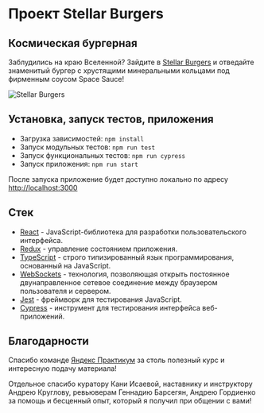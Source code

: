 # Проект Stellar Burgers

## Космическая бургерная

Заблудились на краю Вселенной? Зайдите в [Stellar Burgers](https://zakusov.github.io/react-burger/) и отведайте
знаменитый бургер с хрустящими минеральными кольцами под фирменным соусом Space Sauce!

![Stellar Burgers](https://pictures.s3.yandex.net/resources/Frame_5_1618586219.png)

## Установка, запуск тестов, приложения

- Загрузка зависимостей: `npm install`
- Запуск модульных тестов: `npm run test`
- Запуск функциональных тестов: `npm run cypress`
- Запуск приложения: `npm run start`

После запуска приложение будет доступно локально по адресу [http://localhost:3000](http://localhost:3000)

## Стек

* [React](https://react.dev/) - JavaScript-библиотека для разработки пользовательского интерфейса.
* [Redux](https://redux.js.org/) - управление состоянием приложения.
* [TypeScript](https://www.typescriptlang.org/) - строго типизированный язык программирования, основанный на JavaScript.
* [WebSockets](https://developer.mozilla.org/ru/docs/Web/API/WebSockets_API) - технология, позволяющая открыть
  постоянное
  двунаправленное сетевое соединение между браузером пользователя и сервером.
* [Jest](https://jestjs.io/ru/) - фреймворк для тестирования JavaScript.
* [Cypress](https://www.cypress.io/) - инструмент для тестирования интерфейса веб-приложений.

## Благодарности

Спасибо команде [Яндекс Практикум](https://practicum.yandex.ru/) за столь полезный курс и интересную подачу материала!

Отдельное спасибо куратору Кани Исаевой, наставнику и инструктору Андрею Круглову, ревьюверам Геннадию Барсегян, Андрею
Гордиенко за помощь и бесценный опыт, который я получил при общении с вами!
